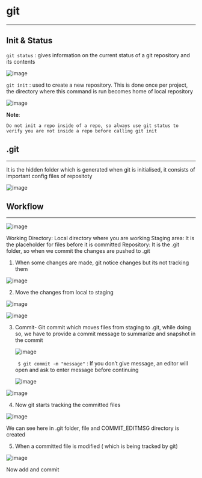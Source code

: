 # git
------------------
## Init & Status

`git status` : gives information on the current status of a git repository and its contents

![image](https://user-images.githubusercontent.com/103237142/176695783-c240d4df-4d5b-4b88-b851-6773cc8743a9.png)

`git init` : used to create a new repository. This is done once per project, the directory where this command is run becomes home of local repository

![image](https://user-images.githubusercontent.com/103237142/176695988-de400e1f-989b-447e-99d1-da0aa37021a0.png)

**Note**: 
```
Do not init a repo inside of a repo, so always use git status to verify you are not inside a repo before calling git init
```

## .git
--------------------------
It is the hidden folder which is generated when git is initialised, it consists of important config files of repositoty

![image](https://user-images.githubusercontent.com/103237142/176700124-7f102bc0-f73c-4930-ae99-d5616eaaa44c.png)

## Workflow
-------------------

![image](https://user-images.githubusercontent.com/103237142/176700515-285d3ddd-92ab-4a54-98ab-991a50846669.png)

Working Directory: Local directory where you are working
Staging area: It is the placeholder for files before it is committed
Repository: It is the .git folder, so when we commit the changes are pushed to .git

1. When some changes are made, git notice changes but its not tracking them

![image](https://user-images.githubusercontent.com/103237142/176701403-5767206f-b8f7-4ee2-8274-5b55d6b91fcd.png)

2. Move the changes from local to staging

![image](https://user-images.githubusercontent.com/103237142/176701585-b9bbea17-4388-4f6d-857e-c9f1cc1664f8.png)

![image](https://user-images.githubusercontent.com/103237142/176701624-84a782e8-c59d-492e-bdb0-9e471928ac8c.png)

3. Commit- Git commit which moves files from staging to .git, while doing so, we have to provide a commit message to summarize 
           and snapshot in the commit
   
   ![image](https://user-images.githubusercontent.com/103237142/176702026-8f1a0f69-2d9d-49dd-9ba7-2b2c755f3932.png)

   ` $ git commit -m "message"` : If you don’t give message, an editor will open and ask to enter message before continuing
   
   ![image](https://user-images.githubusercontent.com/103237142/176702207-64695f5d-be1d-48b1-bb5a-eb2f0d5c85ae.png)

  ![image](https://user-images.githubusercontent.com/103237142/176702241-8133c5c6-71af-4c01-8c64-2e26c4893fac.png)

4. Now git starts tracking the committed files
  
  ![image](https://user-images.githubusercontent.com/103237142/176702343-a90ac58b-4a9c-4dbc-8bca-30e50991e09f.png)

  We can see here in .git folder, file and COMMIT_EDITMSG directory is created
  
5. When a committed file is modified ( which is being tracked by git)

![image](https://user-images.githubusercontent.com/103237142/176702560-48f9f964-74b7-41b1-9a3f-7c3169d07d83.png)

Now add and commit
